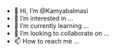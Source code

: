 - 👋 Hi, I’m @Kamyabalmasi
- 👀 I’m interested in ...
- 🌱 I’m currently learning ...
- 💞️ I’m looking to collaborate on ...
- 📫 How to reach me ...

<!---
Kamyabalmasi/Kamyabalmasi is a ✨ special ✨ repository because its `README.md` (this file) appears on your GitHub profile.
You can click the Preview link to take a look at your changes.
--->
